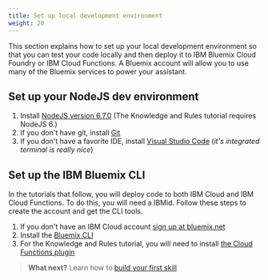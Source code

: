```yaml
---
title: Set up local development environment
weight: 20
---
```

This section explains how to set up your local development environment so that you can test your code locally and then deploy it to IBM Bluemix Cloud Foundry or IBM Cloud Functions. A Bluemix account will allow you to use many of the Bluemix services to power your assistant.

## Set up your NodeJS dev environment
1. Install [NodeJS version 6.7.0](https://nodejs.org/download/release/v6.7.0/) (The Knowledge and Rules tutorial requires NodeJS 6.)
2. If you don't have git, install [Git](https://git-scm.com/downloads)
3. If you don't have a favorite IDE, install [Visual Studio Code](https://code.visualstudio.com/download) (*it's integrated terminal is really nice*)

## Set up the IBM Bluemix CLI
In the tutorials that follow, you will deploy code to both IBM Cloud and IBM Cloud Functions.  To do this, you will need a IBMid.  Follow these steps to create the account and get the CLI tools.

1. If you don't have an IBM Cloud account [sign up at bluemix.net](https://bluemix.net)
2. Install the [Bluemix CLI](https://console.bluemix.net/docs/cli/index.html#cli)
3. For the Knowledge and Rules tutorial, you will need to install [the Cloud Functions plugin](https://console.bluemix.net/openwhisk/learn/cli)


> **What next?** Learn how to [build your first skill]({{site.baseurl}}/expertise/build-expertise/)
